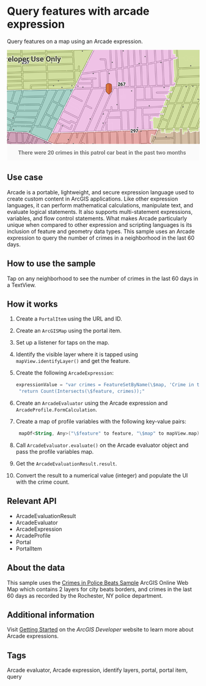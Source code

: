 # Query features with arcade expression

Query features on a map using an Arcade expression.

![QueryFeaturesWithArcadeExpression](query-features-with-arcade-expression.png)

## Use case

Arcade is a portable, lightweight, and secure expression language used to create custom content in ArcGIS applications. Like other expression languages, it can perform mathematical calculations, manipulate text, and evaluate logical statements. It also supports multi-statement expressions, variables, and flow control statements. What makes Arcade particularly unique when compared to other expression and scripting languages is its inclusion of feature and geometry data types. This sample uses an Arcade expression to query the number of crimes in a neighborhood in the last 60 days.

## How to use the sample

Tap on any neighborhood to see the number of crimes in the last 60 days in a TextView.

## How it works

1. Create a `PortalItem` using the URL and ID.
2. Create an `ArcGISMap` using the portal item.
3. Set up a listener for taps on the map.
4. Identify the visible layer where it is tapped using `mapView.identifyLayer()` and get the feature.
5. Create the following `ArcadeExpression`:

   ```kotlin
   expressionValue = "var crimes = FeatureSetByName(\$map, 'Crime in the last 60 days');\n" +
    "return Count(Intersects(\$feature, crimes));"
   ```

6. Create an `ArcadeEvaluator` using the Arcade expression and `ArcadeProfile.FormCalculation`.
7. Create a map of profile variables with the following key-value pairs:

   ```kotlin
    mapOf<String, Any>("\$feature" to feature, "\$map" to mapView.map)
   ```

8. Call `ArcadeEvaluator.evaluate()` on the Arcade evaluator object and pass the profile variables map.
9. Get the `ArcadeEvaluationResult.result`.
10. Convert the result to a numerical value (integer) and populate the UI with the crime count.

## Relevant API

* ArcadeEvaluationResult
* ArcadeEvaluator
* ArcadeExpression
* ArcadeProfile
* Portal
* PortalItem

## About the data

This sample uses the [Crimes in Police Beats Sample](https://www.arcgis.com/home/item.html?id=539d93de54c7422f88f69bfac2aebf7d) ArcGIS Online Web Map which contains 2 layers for city beats borders, and crimes in the last 60 days as recorded by the Rochester, NY police department.

## Additional information

Visit [Getting Started](https://developers.arcgis.com/arcade/) on the *ArcGIS Developer* website to learn more about Arcade expressions.

## Tags

Arcade evaluator, Arcade expression, identify layers, portal, portal item, query
